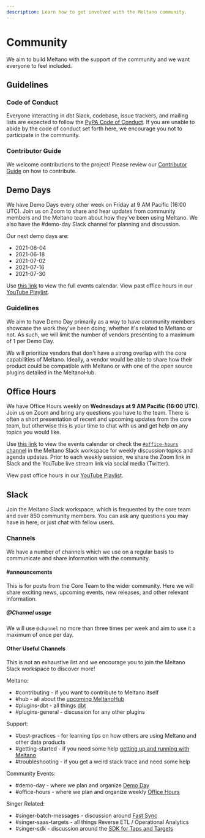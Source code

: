 ```yaml
---
description: Learn how to get involved with the Meltano community.
---
```


# Community

We aim to build Meltano with the support of the community and we want everyone to feel included.

## Guidelines

### Code of Conduct

Everyone interacting in dbt Slack, codebase, issue trackers, and mailing lists are expected to follow the [PyPA Code of Conduct][conduct]. If you are unable to abide by the code of conduct set forth here, we encourage you not to participate in the community.

### Contributor Guide

We welcome contributions to the project! Please review our [Contributor Guide](/docs/contributor-guide.html) on how to contribute.

## Demo Days

We have Demo Days every other week on Friday at 9 AM Pacific (16:00 UTC). Join us on Zoom to share and hear updates from community members and the Meltano team about how they've been using Meltano. We also have the #demo-day Slack channel for planning and discussion.

Our next demo days are:

* 2021-06-04
* 2021-06-18
* 2021-07-02
* 2021-07-16
* 2021-07-30

Use [this link][gcal] to view the full events calendar. View past office hours in our [YouTube Playlist][demodayplaylist].

### Guidelines

We aim to have Demo Day primarily as a way to have community members showcase the work they've been doing, whether it's related to Meltano or not.
As such, we will limit the number of vendors presenting to a maximum of 1 per Demo Day. 

We will prioritize vendors that don't have a strong overlap with the core capabilities of Meltano. 
Ideally, a vendor would be able to share how their product could be compatible with Meltano or with one of the open source plugins detailed in the MeltanoHub.

## Office Hours

We have Office Hours weekly on **Wednesdays at 9 AM Pacific (16:00 UTC)**. Join us on Zoom and bring any questions you have to the team. There is often a short presentation of recent and upcoming updates from the core team, but otherwise this is your time to chat with us and get help on any topics you would like.

Use [this link][gcal] to view the events calendar or check the [`#office-hours` channel](https://meltano.slack.com/archives/C01QS0RV78D) in the <SlackChannelLink>Meltano Slack workspace<OutboundLink /></SlackChannelLink> for weekly discussion topics and agenda updates. Prior to each weekly session, we share the Zoom link in Slack and the YouTube live stream link via social media (Twitter).

View past office hours in our [YouTube Playlist][officehoursplaylist].

## Slack

Join the <SlackChannelLink>Meltano Slack workspace<OutboundLink /></SlackChannelLink>, which is frequented by the core team and over 850 community members. You can ask any questions you may have in here, or just chat with fellow users.

[conduct]: https://www.pypa.io/en/latest/code-of-conduct/
[officehoursplaylist]: https://www.youtube.com/playlist?list=PLO0YrxtDbWAtuuubcEz7mnCHoGfIf8voT
[demodayplaylist]: https://www.youtube.com/playlist?list=PLO0YrxtDbWAuLRElrtwFI5PwlAEMUi0AD
[gcal]: https://calendar.google.com/calendar/embed?src=c_01cj48ha4h199ctjefi85t9dgc%40group.calendar.google.com

### Channels

We have a number of channels which we use on a regular basis to communicate and share information with the community. 

#### #announcements

This is for posts from the Core Team to the wider community. Here we will share exciting news, upcoming events, new releases, and other relevant information.

##### @Channel usage

We will use `@channel` no more than three times per week and aim to use it a maximum of once per day. 

#### Other Useful Channels

This is not an exhaustive list and we encourage you to join the <SlackChannelLink>Meltano Slack workspace<OutboundLink /></SlackChannelLink> to discover more!

Meltano:

* #contributing - if you want to contribute to Meltano itself
* #hub - all about the [upcoming MeltanoHub](https://gitlab.com/groups/meltano/-/epics/83)
* #plugins-dbt - all things [dbt](https://meltano.com/docs/transforms.html)
* #plugins-general - discussion for any other plugins

Support:

* #best-practices - for learning tips on how others are using Meltano and other data products
* #getting-started - if you need some help [getting up and running with Meltano](https://meltano.com/docs/getting-started.html)
* #troubleshooting - if you get a weird stack trace and need some help

Community Events:

* #demo-day - where we plan and organize [Demo Day](https://meltano.com/docs/community.html#demo-days)
* #office-hours - where we plan and organize weekly [Office Hours](https://meltano.com/docs/community.html#office-hours)

Singer Related:

* #singer-batch-messages - discussion around [Fast Sync](https://gitlab.com/meltano/meltano/-/issues/2364)
* #singer-saas-targets - all things Reverse ETL / Operational Analytics
* #singer-sdk - discussion around the [SDK for Taps and Targets](https://sdk.meltano.com)
